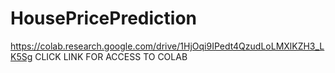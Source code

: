 # HousePricePrediction
https://colab.research.google.com/drive/1HjOqi9IPedt4QzudLoLMXlKZH3_LK5Sg
CLICK LINK FOR ACCESS TO COLAB
